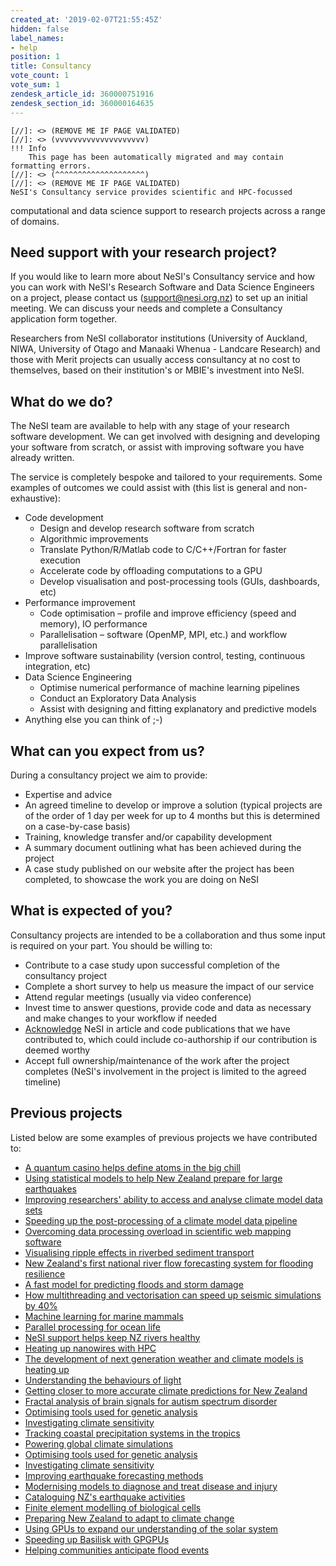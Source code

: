 ```yaml
---
created_at: '2019-02-07T21:55:45Z'
hidden: false
label_names:
- help
position: 1
title: Consultancy
vote_count: 1
vote_sum: 1
zendesk_article_id: 360000751916
zendesk_section_id: 360000164635
---
```



    [//]: <> (REMOVE ME IF PAGE VALIDATED)
    [//]: <> (vvvvvvvvvvvvvvvvvvvv)
    !!! Info
        This page has been automatically migrated and may contain formatting errors.
    [//]: <> (^^^^^^^^^^^^^^^^^^^^)
    [//]: <> (REMOVE ME IF PAGE VALIDATED)
    NeSI's Consultancy service provides scientific and HPC-focussed
computational and data science support to research projects across a
range of domains.

## Need support with your research project?

If you would like to learn more about NeSI's Consultancy service and how
you can work with NeSI's Research Software and Data Science Engineers on
a project, please contact us (<support@nesi.org.nz>) to set up an
initial meeting. We can discuss your needs and complete a Consultancy
application form together.

Researchers from NeSI collaborator institutions (University of Auckland,
NIWA, University of Otago and Manaaki Whenua - Landcare Research) and
those with Merit projects can usually access consultancy at no cost to
themselves, based on their institution's or MBIE's investment into NeSI.

## What do we do?

The NeSI team are available to help with any stage of your research
software development. We can get involved with designing and developing
your software from scratch, or assist with improving software you have
already written.

The service is completely bespoke and tailored to your requirements.
Some examples of outcomes we could assist with (this list is general and
non-exhaustive):

-   Code development
    -   Design and develop research software from scratch
    -   Algorithmic improvements
    -   Translate Python/R/Matlab code to C/C++/Fortran for faster
        execution
    -   Accelerate code by offloading computations to a GPU
    -   Develop visualisation and post-processing tools (GUIs,
        dashboards, etc)
-   Performance improvement
    -   Code optimisation – profile and improve efficiency (speed and
        memory), IO performance
    -   Parallelisation – software (OpenMP, MPI, etc.) and workflow
        parallelisation
-   Improve software sustainability (version control, testing,
    continuous integration, etc)
-   Data Science Engineering
    -   Optimise numerical performance of machine learning pipelines
    -   Conduct an Exploratory Data Analysis
    -   Assist with designing and fitting explanatory and predictive
        models
-   Anything else you can think of ;-)

## What can you expect from us?

During a consultancy project we aim to provide:

-   Expertise and advice
-   An agreed timeline to develop or improve a solution (typical
    projects are of the order of 1 day per week for up to 4 months but
    this is determined on a case-by-case basis)
-   Training, knowledge transfer and/or capability development
-   A summary document outlining what has been achieved during the
    project
-   A case study published on our website after the project has been
    completed, to showcase the work you are doing on NeSI

## What is expected of you?

Consultancy projects are intended to be a collaboration and thus some
input is required on your part. You should be willing to:

-   Contribute to a case study upon successful completion of the
    consultancy project
-   Complete a short survey to help us measure the impact of our service
-   Attend regular meetings (usually via video conference)
-   Invest time to answer questions, provide code and data as necessary
    and make changes to your workflow if needed
-   [Acknowledge](https://www.nesi.org.nz/services/high-performance-computing/guidelines/acknowledgement-and-publication)
    NeSI in article and code publications that we have contributed to,
    which could include co-authorship if our contribution is deemed
    worthy
-   Accept full ownership/maintenance of the work after the project
    completes (NeSI's involvement in the project is limited to the
    agreed timeline)

## Previous projects

Listed below are some examples of previous projects we have contributed
to:

-   [A quantum casino helps define atoms in the big
    chill](https://www.nesi.org.nz/case-studies/quantum-casino-helps-define-atoms-big-chill)
-   [Using statistical models to help New Zealand prepare for large
    earthquakes](https://www.nesi.org.nz/case-studies/using-statistical-models-help-new-zealand-prepare-large-earthquakes)
-   [Improving researchers' ability to access and analyse climate model
    data
    sets](https://www.nesi.org.nz/case-studies/improving-researchers-ability-access-and-analyse-climate-model-data-sets)
-   [Speeding up the post-processing of a climate model data
    pipeline](https://www.nesi.org.nz/case-studies/speeding-post-processing-climate-model-data-pipeline)
-   [Overcoming data processing overload in scientific web mapping
    software](https://www.nesi.org.nz/case-studies/overcoming-data-processing-overload-scientific-web-mapping-software)
-   [Visualising ripple effects in riverbed sediment
    transport](https://www.nesi.org.nz/case-studies/visualising-ripple-effects-riverbed-sediment-transport)
-   [New Zealand's first national river flow forecasting system for
    flooding
    resilience](https://www.nesi.org.nz/case-studies/new-zealand%E2%80%99s-first-national-river-flow-forecasting-system-flooding-resilience)
-   [A fast model for predicting floods and storm
    damage](https://www.nesi.org.nz/case-studies/fast-model-predicting-floods-and-storm-damage)
-   [How multithreading and vectorisation can speed up seismic
    simulations by
    40%](https://www.nesi.org.nz/case-studies/how-multithreading-and-vectorisation-can-speed-seismic-simulations-40)
-   [Machine learning for marine
    mammals](https://www.nesi.org.nz/case-studies/machine-learning-marine-mammals)
-   [Parallel processing for ocean
    life](https://www.nesi.org.nz/case-studies/parallel-processing-ocean-life)
-   [NeSI support helps keep NZ rivers
    healthy](https://www.nesi.org.nz/case-studies/nesi-support-helps-keep-nz-rivers-healthy)
-   [Heating up nanowires with
    HPC](https://www.nesi.org.nz/case-studies/heating-nanowires-hpc)
-   [The development of next generation weather and climate models is
    heating
    up](https://www.nesi.org.nz/case-studies/development-next-generation-weather-and-climate-models-heating)
-   [Understanding the behaviours of
    light](https://www.nesi.org.nz/case-studies/understanding-behaviours-light)
-   [Getting closer to more accurate climate predictions for New
    Zealand](https://www.nesi.org.nz/case-studies/getting-closer-more-accurate-climate-predictions-new-zealand)
-   [Fractal analysis of brain signals for autism spectrum
    disorder](https://www.nesi.org.nz/case-studies/fractal-analysis-brain-signals-autism-spectrum-disorder)
-   [Optimising tools used for genetic
    analysis](https://www.nesi.org.nz/case-studies/optimising-tools-used-genetic-analysis)
-   [Investigating climate
    sensitivity](https://www.nesi.org.nz/case-studies/optimising-tools-used-genetic-analysis)
-   [Tracking coastal precipitation systems in the
    tropics](https://www.nesi.org.nz/case-studies/tracking-coastal-precipitation-systems-tropics)
-   [Powering global climate
    simulations](https://www.nesi.org.nz/case-studies/powering-global-climate-simulations)
-   [Optimising tools used for genetic
    analysis](https://www.nesi.org.nz/case-studies/optimising-tools-used-genetic-analysis)
-   [Investigating climate
    sensitivity](https://www.nesi.org.nz/case-studies/investigating-climate-sensitivity)
-   [Improving earthquake forecasting
    methods](https://www.nesi.org.nz/case-studies/improving-earthquake-forecasting-methods)
-   [Modernising models to diagnose and treat disease and
    injury](https://www.nesi.org.nz/case-studies/modernising-models-diagnose-and-treat-disease-and-injury)
-   [Cataloguing NZ's earthquake
    activities](https://www.nesi.org.nz/case-studies/cataloguing-nz%E2%80%99s-earthquake-activities)
-   [Finite element modelling of biological
    cells](https://www.nesi.org.nz/case-studies/finite-element-modelling-biological-cells)
-   [Preparing New Zealand to adapt to climate
    change](https://www.nesi.org.nz/case-studies/preparing-new-zealand-adapt-climate-change)
-   [Using GPUs to expand our understanding of the solar
    system](https://www.nesi.org.nz/case-studies/using-gpus-expand-our-understanding-solar-system)
-   [Speeding up Basilisk with
    GPGPUs](https://www.nesi.org.nz/case-studies/speeding-basilisk-gpgpus)
-   [Helping communities anticipate flood
    events](https://www.nesi.org.nz/case-studies/helping-communities-anticipate-flood-events)
